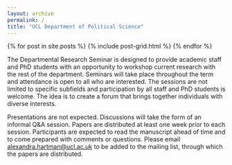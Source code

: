 ```yaml
---
layout: archive
permalink: /
title: "UCL Department of Political Science"
---
```


<div class="tiles">
{% for post in site.posts %}
	{% include post-grid.html %}
{% endfor %}
</div><!-- /.tiles -->

The Departmental Research Seminar is designed to provide academic staff and PhD students with an opportunity to workshop current research with the rest of the department. Seminars will take place throughout the term and attendance is open to all who are interested. The sessions are not limited to specific subfields and participation by all staff and PhD students is welcome. The idea is to create a forum that brings together individuals with diverse interests. 

Presentations are not expected. Discussions will take the form of an informal Q&A session. Papers are distributed at least one week prior to each session. Participants are expected to read the manuscript ahead of time and to come prepared with comments or questions. Please email alexandra.hartman@ucl.ac.uk to be added to the mailing list, through which the papers are distributed.
